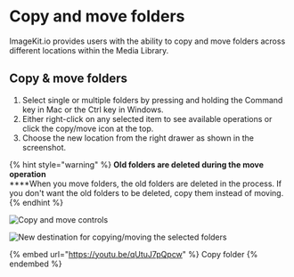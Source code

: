 # Copy and move folders

ImageKit.io provides users with the ability to copy and move folders across different locations within the Media Library.

## Copy & move folders

1. Select single or multiple folders by pressing and holding the Command key in Mac or the Ctrl key in Windows.
2. Either right-click on any selected item to see available operations or click the copy/move icon at the top.
3. Choose the new location from the right drawer as shown in the screenshot.

{% hint style="warning" %}
**Old folders are deleted during the move operation**\
****When you move folders, the old folders are deleted in the process. If you don't want the old folders to be deleted, copy them instead of moving.
{% endhint %}

![Copy and move controls](../../.gitbook/assets/copy-move-folder.png)

![New destination for copying/moving the selected folders](<../../.gitbook/assets/folder-new-destination (1).png>)

{% embed url="https://youtu.be/qUtuJ7pQpcw" %}
Copy folder
{% endembed %}
